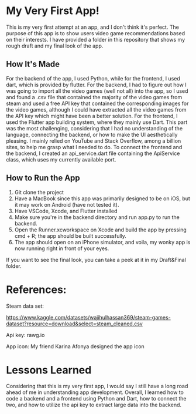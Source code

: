 # My Very First App!
This is my very first attempt at an app, and I don't think it's perfect. The purpose of this app is to show users video game recommendations based on their interests. I have provided a folder in this repository that shows my rough draft and my final look of the app. 

##  How It's Made
For the backend of the app, I used Python, while for the frontend, I used dart, which is provided by flutter. For the backend, I had to figure out how I was going to import all the video games (well not all) into the app, so I used and found a .csv file that contained the majority of the video games from steam and used a free API key that contained the corresponding images for the video games, although I could have extracted all the video games from the API key which might have been a better solution. For the frontend, I used the Flutter app building system, where they mainly use Dart. This part was the most challenging, considering that I had no understanding of the language, connecting the backend, or how to make the UI aesthetically pleasing. I mainly relied on YouTube and Stack Overflow, among a billion sites, to help me grasp what I needed to do. To connect the frontend and the backend, I created an api_service.dart file containing the ApiService class, which uses my currently available port. 

## How to Run the App
1. Git clone the project
2. Have a MacBook since this app was primarily designed to be on iOS, but it may work on Android (have not tested it).
3. Have VSCode, Xcode, and Flutter installed
4. Make sure you're in the backend directory and run app.py to run the backend.
5. Open the Runner.xcworkspace on Xcode and build the app by pressing cmd + R; the app should be built successfully.
6. The app should open on an iPhone simulator, and voila, my wonky app is now running right in front of your eyes.

If you want to see the final look, you can take a peek at it in my Draft&Final folder. 

# References:
Steam data set: 

https://www.kaggle.com/datasets/wajihulhassan369/steam-games-dataset?resource=download&select=steam_cleaned.csv

Api key: rawg.io

App icon: My friend Karina Afonya designed the app icon

# Lessons Learned
Considering that this is my very first app, I would say I still have a long road ahead of me in understanding app development. Overall, I learned how to code a backend and a frontend using Python and Dart, how to connect the two, and how to utilize the api key to extract large data into the backend. 
